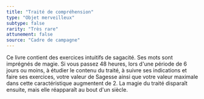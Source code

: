 ```yaml
---
title: "Traité de compréhension"
type: "Objet merveilleux"
subtype: false
rarity: "Très rare"
attunement: false
source: "Cadre de campagne"
---
```

Ce livre contient des exercices intuitifs de sagacité. Ses mots sont imprégnés de magie. Si vous passez 48 heures, lors d'une période de 6 jours ou moins, à étudier le contenu du traité, à suivre ses indications et faire ses exercices, votre valeur de Sagesse ainsi que votre valeur maximale dans cette caractéristique augmentent de 2. La magie du traité disparaît ensuite, mais elle réapparaît au bout d'un siècle.
